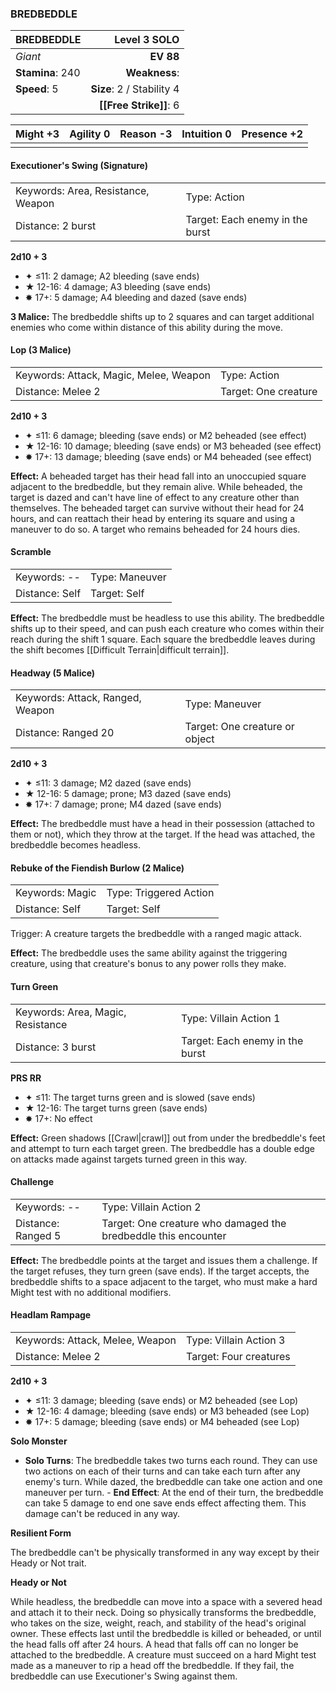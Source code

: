 ### BREDBEDDLE

| BREDBEDDLE       |          **Level 3 SOLO** |
| :--------------- | ------------------------: |
| *Giant*          |                 **EV 88** |
| **Stamina**: 240 |             **Weakness**: |
| **Speed**: 5     | **Size**: 2 / Stability 4 |
|                  |    **[[Free Strike]]**: 6 |

| **Might** +3 | **Agility** 0 | **Reason** -3 | **Intuition** 0 | **Presence** +2 |
| ------------ | ------------- | ------------- | --------------- | --------------- |
|              |               |               |                 |                 |

#### Executioner's Swing (Signature)

|                                    |                                 |
| :--------------------------------- | :------------------------------ |
| Keywords: Area, Resistance, Weapon | Type: Action                    |
| Distance: 2 burst                  | Target: Each enemy in the burst |

**2d10 + 3**

- ✦ ≤11: 2 damage; A2 bleeding (save ends)
- ★ 12-16: 4 damage; A3 bleeding (save ends)
- ✸ 17+: 5 damage; A4 bleeding and dazed (save ends)

**3 Malice:** The bredbeddle shifts up to 2 squares and can target additional enemies who come within distance of this ability during the move.

#### Lop (3 Malice)

|                                        |                      |
| :------------------------------------- | :------------------- |
| Keywords: Attack, Magic, Melee, Weapon | Type: Action         |
| Distance: Melee 2                      | Target: One creature |

**2d10 + 3**

- ✦ ≤11: 6 damage; bleeding (save ends) or M2 beheaded (see effect)
- ★ 12-16: 10 damage; bleeding (save ends) or M3 beheaded (see effect)
- ✸ 17+: 13 damage; bleeding (save ends) or M4 beheaded (see effect)

**Effect:** A beheaded target has their head fall into an unoccupied square adjacent to the bredbeddle, but they remain alive. While beheaded, the target is dazed and can't have line of effect to any creature other than themselves. The beheaded target can survive without their head for 24 hours, and can reattach their head by entering its square and using a maneuver to do so. A target who remains beheaded for 24 hours dies.

#### Scramble

|                |                |
| :------------- | :------------- |
| Keywords: --   | Type: Maneuver |
| Distance: Self | Target: Self   |

**Effect:** The bredbeddle must be headless to use this ability. The bredbeddle shifts up to their speed, and can push each creature who comes within their reach during the shift 1 square. Each square the bredbeddle leaves during the shift becomes [[Difficult Terrain|difficult terrain]].

#### Headway (5 Malice)

|                                  |                                |
| :------------------------------- | :----------------------------- |
| Keywords: Attack, Ranged, Weapon | Type: Maneuver                 |
| Distance: Ranged 20              | Target: One creature or object |

**2d10 + 3**

- ✦ ≤11: 3 damage; M2 dazed (save ends)
- ★ 12-16: 5 damage; prone; M3 dazed (save ends)
- ✸ 17+: 7 damage; prone; M4 dazed (save ends)

**Effect:** The bredbeddle must have a head in their possession (attached to them or not), which they throw at the target. If the head was attached, the bredbeddle becomes headless.

#### Rebuke of the Fiendish Burlow (2 Malice)

|                 |                        |
| :-------------- | :--------------------- |
| Keywords: Magic | Type: Triggered Action |
| Distance: Self  | Target: Self           |

Trigger: A creature targets the bredbeddle with a ranged magic attack.

**Effect:** The bredbeddle uses the same ability against the triggering creature, using that creature's bonus to any power rolls they make.

#### Turn Green

|                                   |                                 |
| :-------------------------------- | :------------------------------ |
| Keywords: Area, Magic, Resistance | Type: Villain Action 1          |
| Distance: 3 burst                 | Target: Each enemy in the burst |

**PRS RR**

- ✦ ≤11: The target turns green and is slowed (save ends)
- ★ 12-16: The target turns green (save ends)
- ✸ 17+: No effect

**Effect:** Green shadows [[Crawl|crawl]] out from under the bredbeddle's feet and attempt to turn each target green. The bredbeddle has a double edge on attacks made against targets turned green in this way.

#### Challenge

|                    |                                                                |
| :----------------- | :------------------------------------------------------------- |
| Keywords: --       | Type: Villain Action 2                                         |
| Distance: Ranged 5 | Target: One creature who damaged the bredbeddle this encounter |

**Effect:** The bredbeddle points at the target and issues them a challenge. If the target refuses, they turn green (save ends). If the target accepts, the bredbeddle shifts to a space adjacent to the target, who must make a hard Might test with no additional modifiers.

#### Headlam Rampage

|                                 |                        |
| :------------------------------ | :--------------------- |
| Keywords: Attack, Melee, Weapon | Type: Villain Action 3 |
| Distance: Melee 2               | Target: Four creatures |

**2d10 + 3**

- ✦ ≤11: 3 damage; bleeding (save ends) or M2 beheaded (see Lop)
- ★ 12-16: 4 damage; bleeding (save ends) or M3 beheaded (see Lop)
- ✸ 17+: 5 damage; bleeding (save ends) or M4 beheaded (see Lop)

**Solo Monster**

- **Solo Turns**: The bredbeddle takes two turns each round. They can use two actions on each of their turns and can take each turn after any enemy's turn. While dazed, the bredbeddle can take one action and one maneuver per turn. - **End Effect**: At the end of their turn, the bredbeddle can take 5 damage to end one save ends effect affecting them. This damage can't be reduced in any way.

**Resilient Form**

The bredbeddle can't be physically transformed in any way except by their Heady or Not trait.

**Heady or Not**

While headless, the bredbeddle can move into a space with a severed head and attach it to their neck. Doing so physically transforms the bredbeddle, who takes on the size, weight, reach, and stability of the head's original owner. These effects last until the bredbeddle is killed or beheaded, or until the head falls off after 24 hours. A head that falls off can no longer be attached to the bredbeddle.  A creature must succeed on a hard Might test made as a maneuver to rip a head off the bredbeddle. If they fail, the bredbeddle can use Executioner's Swing against them.
